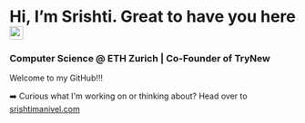 # Hi, I’m Srishti. Great to have you here <img src="https://emoji.gg/assets/emoji/69955-rocket-animated.gif" width="24" />



### Computer Science @ ETH Zurich | Co-Founder of TryNew

Welcome to my GitHub!!!

➡️ Curious what I'm working on or thinking about? Head over to [srishtimanivel.com](https://srishtimanivel.com)
